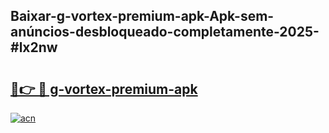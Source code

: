 ## Baixar-g-vortex-premium-apk-Apk-sem-anúncios-desbloqueado-completamente-2025-#lx2nw

# <h2><a href="https://ainizakaria.my?title=g-vortex-premium-apk&ref=20M">🔗👉 🔴 g-vortex-premium-apk</a></h2>

[![acn](https://github.com/user-attachments/assets/0f9c940e-d8b0-45ae-aac7-cd30a18b3e1c)](https://ainizakaria.my?title=g-vortex-premium-apk&ref=20M)

